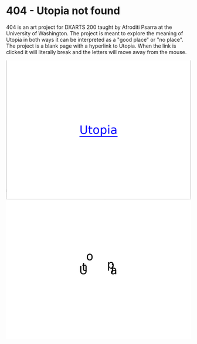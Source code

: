 # 404 - Utopia not found
404 is an art project for DXARTS 200 taught by Afroditi Psarra at the University of Washington. The project is meant to explore the meaning of Utopia in both ways it can be interpreted as a "good place" or "no place". The project is a blank page with a hyperlink to Utopia. When the link is clicked it will literally break and the letters will move away from the mouse.

![utopia link](utopia-2.png)
![broken utopia link](utopia-3.png)
